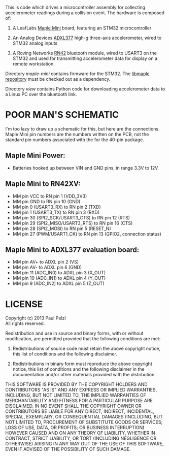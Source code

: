 
This is code which drives a microcontroller assembly for collecting accelerometer readings during a
collision event.  The hardware is composed of:

1.  A LeafLabs [Maple Mini](https://www.sparkfun.com/products/11280) board, featuring an STM32
    microcontroller

2.  An Analog Devices [ADXL377](http://www.analog.com/en/mems-sensors/mems-accelerometers/adxl377/products/product.html)
    high-g three-axis accelerometer, wired to STM32 analog inputs

3.  A Roving Networks [RN42](http://www.rovingnetworks.com/products/RN42) bluetooth module,
    wired to USART3 on the STM32 and used for transmitting accelerometer data for display on a
    remote workstation.

Directory *maple-mini* contains firmware for the STM32.
The [libmaple repository](https://github.com/leaflabs/maplemini) must be checked out as a
dependency.

Directory *view* contains Python code for downloading accelerometer data to a Linux PC over the
bluetooth link.


POOR MAN'S SCHEMATIC
====================
I'm too lazy to draw up a schematic for this, but here are the connections.  Maple Mini pin numbers
are the numbers written on the PCB, not the standard pin numbers associated with the for the 40-pin
package.

Maple Mini Power:
-----------------
* Batteries hooked up between VIN and GND pins, in range 3.3V to 12V.

Maple Mini to RN42XV:
---------------------
* MM pin VCC to RN pin 1 (VDD\_3V3)
* MM pin GND to RN pin 10 (GND)
* MM pin 0 (USART3\_RX) to RN pin 2 (TXD)
* MM pin 1 (USART3\_TX) to RN pin 3 (RXD)
* MM pin 30 (SPI2\_SCK/USART3\_CTS) to RN pin 12 (RTS)
* MM pin 29 (SPI2\_MISO/USART3\_RTS) to RN pin 16 (CTS)
* MM pin 28 (SPI2\_MOSI) to RN pin 5 (RESET\_N)
* MM pin 27 (PWM/USART1\_CK) to RN pin 13 (GPIO2, connection status)

Maple Mini to ADXL377 evaluation board:
---------------------------------------
* MM pin AV+ to ADXL pin 2 (VS)
* MM pin AV- to ADXL pin 6 (GND)
* MM pin 11 (ADC\_IN0) to ADXL pin 3 (X\_OUT)
* MM pin 10 (ADC\_IN1) to ADXL pin 4 (Y\_OUT)
* MM pin 9  (ADC\_IN2) to ADXL pin 5 (Z\_OUT)



LICENSE
=======
Copyright (c) 2013 Paul Pelzl  
All rights reserved. 

Redistribution and use in source and binary forms, with or without modification, are permitted
provided that the following conditions are met: 

1. Redistributions of source code must retain the above copyright notice, this list of conditions
   and the following disclaimer. 

2. Redistributions in binary form must reproduce the above copyright notice, this list of conditions
   and the following disclaimer in the documentation and/or other materials provided with the
   distribution. 

THIS SOFTWARE IS PROVIDED BY THE COPYRIGHT HOLDERS AND CONTRIBUTORS "AS IS" AND ANY EXPRESS OR
IMPLIED WARRANTIES, INCLUDING, BUT NOT LIMITED TO, THE IMPLIED WARRANTIES OF MERCHANTABILITY AND
FITNESS FOR A PARTICULAR PURPOSE ARE DISCLAIMED. IN NO EVENT SHALL THE COPYRIGHT OWNER OR
CONTRIBUTORS BE LIABLE FOR ANY DIRECT, INDIRECT, INCIDENTAL, SPECIAL, EXEMPLARY, OR CONSEQUENTIAL
DAMAGES (INCLUDING, BUT NOT LIMITED TO, PROCUREMENT OF SUBSTITUTE GOODS OR SERVICES; LOSS OF USE,
DATA, OR PROFITS; OR BUSINESS INTERRUPTION) HOWEVER CAUSED AND ON ANY THEORY OF LIABILITY, WHETHER
IN CONTRACT, STRICT LIABILITY, OR TORT (INCLUDING NEGLIGENCE OR OTHERWISE) ARISING IN ANY WAY OUT OF
THE USE OF THIS SOFTWARE, EVEN IF ADVISED OF THE POSSIBILITY OF SUCH DAMAGE.


